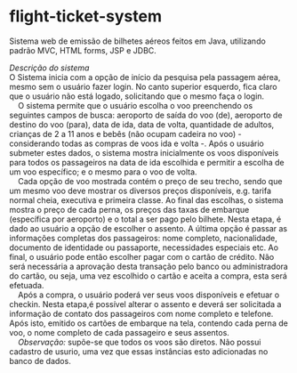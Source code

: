 # flight-ticket-system
Sistema web de emissão de bilhetes aéreos feitos em Java, utilizando padrão MVC, HTML forms, JSP e JDBC.  

*Descrição	do	sistema*  
      O	Sistema	inicia	com	a	opção	de início	da	pesquisa	pela	passagem	aérea,	mesmo	sem	o	usuário	fazer	login. No canto	superior	esquerdo, fica claro que	o	usuário	não	está	logado,	solicitando	que	o	mesmo	faça	o	login.  
      O	 sistema	permite que	 o	 usuário	 escolha	 o	 voo	 preenchendo	 os	 seguintes	 campos	 de	 busca:	aeroporto	 de	 saída	 do	 voo	 (de),	 aeroporto	 de	 destino	 do	 voo	 (para),	 data	 de	 ida,	data	 de	 volta,	quantidade	 de	 adultos,	 crianças	 de	 2	 a	 11	 anos	 e	 bebês	 (não	 ocupam	 cadeira	 no	 voo) -	considerando	todas	as	compras	de	voos	ida	e	volta -.	Após	o	usuário	submeter	estes	dados,	o	sistema	mostra	 inicialmente	 os	 voos	 disponíveis	 para	todos	 os	 passageiros	 na	 data	 de	 ida	 escolhida	 e	permitir	 a	 escolha	 de	 um	 voo	 específico; e o	 mesmo	 para	 o	 voo	 de	 volta.  
      Cada	 opção	 de	 voo	mostrada	 contém	 o	 preço	 de	 seu	 trecho,	 sendo	 que	 um	 mesmo	 voo	 deve	 mostrar	 os	 diversos	preços	disponíveis,	e.g.	tarifa	normal	cheia,	executiva	e	primeira	classe.	Ao	final	das	escolhas,	o	sistema	mostra	o	preço	de	cada	perna,	os	preços	das	taxas	de	embarque	(específica	por	aeroporto)	e	o	total	a	ser	pago	pelo	bilhete.	Nesta	etapa, é dado ao	usuário	a	opção	de	escolher	o	assento.	A	última	opção	é	passar	as	informações	completas	dos	passageiros:	nome	completo,	nacionalidade,	documento	de	identidade	ou	passaporte,	necessidades	especiais	etc.	Ao	final,	o	usuário	pode	então	escolher	pagar	com	o	cartão	de	crédito. Não	será	necessária	a	aprovação	desta	transação	pelo	banco	ou	administradora	do	cartão,	ou	seja,	uma	vez	escolhido	o	cartão	e	aceita	a	compra,	esta	será	efetuada.  
      Após	a	compra,	o	usuário	poderá	ver	seus	voos	disponíveis	e	efetuar	o	checkin.	Nesta	etapa,é	possível	alterar	o	assento	e	deverá	ser	solicitada	a	informação	de	contato	dos	passageiros	com	nome	completo	e	telefone. Após	isto,	 emitido	os	cartões	de	embarque	na	tela,	contendo	cada	perna	de	voo,	o	nome	completo	de	cada	passageiro	e	seus	assentos.  
     *Observação:* supõe-se que todos os voos são diretos. Não possui cadastro de usurio, uma vez que essas instâncias esto adicionadas no banco de dados.
